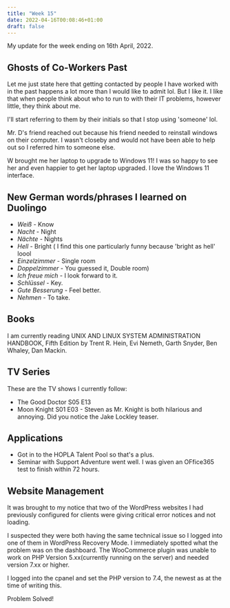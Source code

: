 ```yaml
---
title: "Week 15"
date: 2022-04-16T00:08:46+01:00
draft: false
---
```

My update for the week ending on 16th April, 2022.

## Ghosts of Co-Workers Past
Let me just state here that getting contacted by people I have worked with in the past happens a lot more than I would like to admit lol. But I like it. I like that when people think about who to run to with their IT problems, however little, they think about me.

I'll start referring to them by their initials so that I stop using 'someone' lol.

Mr. D's friend reached out because his friend needed to reinstall windows on their computer. I wasn't closeby and would not have been able to help out so I referred him to someone else.

W brought me her laptop to upgrade to Windows 11! I was so happy to see her and even happier to get her laptop upgraded. I love the Windows 11 interface.

## New German words/phrases I learned on Duolingo
* *Weiß* - Know
* *Nacht* - Night
* *Nächte* - Nights
* *Hell* - Bright ( I find this one particularly funny because 'bright as hell' loool
* *Einzelzimmer* - Single room
* *Doppelzimmer* - You guessed it, Double room)
* *Ich freue mich* - I look forward to it.
* *Schlüssel* - Key.
* *Gute Besserung* - Feel better.
* *Nehmen* - To take.

<!-- * ![The German Sentence Structure stresses me out lol](/static/images/einzelzimmer.jpg) -->

## Books
I am currently reading UNIX AND LINUX SYSTEM ADMINISTRATION HANDBOOK, Fifth Edition by Trent R. Hein, Evi Nemeth, Garth Snyder, Ben Whaley, Dan Mackin.

## TV Series
These are the TV shows I currently follow:
* The Good Doctor S05 E13
* Moon Knight S01 E03 - Steven as Mr. Knight is both hilarious and annoying. Did you notice the Jake Lockley teaser.

## Applications
* Got in to the HOPLA Talent Pool so that's a plus.
* Seminar with Support Adventure went well. I was given an OFfice365 test to finish within 72 hours.

## Website Management
It was brought to my notice that two of the WordPress websites I had previously configured for clients were giving critical error notices and not loading.

I suspected they were both having the same technical issue so I logged into one of them in WordPress Recovery Mode. I immediately spotted what the problem was on the dashboard. The WooCommerce plugin was unable to work on PHP Version 5.xx(currently running on the server) and needed version 7.xx or higher.

I logged into the cpanel and set the PHP version to 7.4, the newest as at the time of writing this.

Problem Solved!
